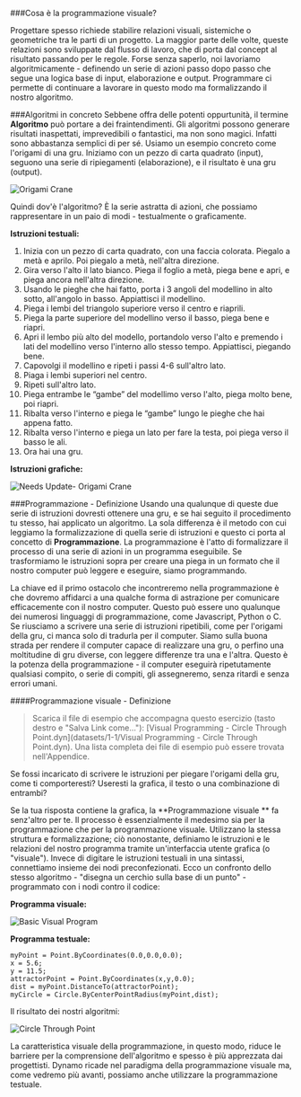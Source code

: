 ###Cosa è la programmazione visuale?

Progettare spesso richiede stabilire relazioni visuali, sistemiche o geometriche tra le parti di un progetto. La maggior parte delle volte, queste relazioni sono sviluppate dal flusso di lavoro, che di porta dal concept al risultato passando per le regole. Forse senza saperlo, noi lavoriamo algoritmicamente - definendo un serie di azioni passo dopo passo che segue una logica base di input, elaborazione e output. Programmare ci permette di continuare a lavorare in questo modo ma formalizzando il nostro algoritmo.

###Algoritmi in concreto
Sebbene offra delle potenti oppurtunità, il termine **Algoritmo** può portare a dei fraintendimenti. Gli algoritmi possono generare risultati inaspettati, imprevedibili o fantastici, ma non sono magici. Infatti sono abbastanza semplici di per sé. Usiamo un esempio concreto come l'origami di una gru. Iniziamo con un pezzo di carta quadrato (input), seguono una serie di ripiegamenti (elaborazione), e il risultato è una gru (output).

![Origami Crane](images/1-1/00-OrigamiCrane.png)

Quindi dov'è l'algoritmo? È la serie astratta di azioni, che possiamo rappresentare in un paio di modi - testualmente o graficamente.

**Istruzioni testuali:**
1. Inizia con un pezzo di carta quadrato, con una faccia colorata. Piegalo a metà e aprilo. Poi piegalo a metà, nell'altra direzione.
2. Gira verso l'alto il lato bianco. Piega il foglio a metà, piega bene e apri, e piega ancora nell'altra direzione.
3. Usando le pieghe che hai fatto, porta i 3 angoli del modellino in alto sotto, all'angolo in basso. Appiattisci il modellino.
4. Piega i lembi del triangolo superiore verso il centro e riaprili.
5. Piega la parte superiore del modellino verso il basso, piega bene e riapri.
6. Apri il lembo più alto del modello, portandolo verso l'alto e premendo i lati del modellino verso l'interno allo stesso tempo. Appiattisci, piegando bene.
7. Capovolgi il modellino e ripeti i passi 4-6 sull'altro lato.
8. Piaga i lembi superiori nel centro.
9. Ripeti sull'altro lato.
10. Piega entrambe le “gambe” del modellimo verso l'alto, piega molto bene, poi riapri.
11. Ribalta verso l'interno e piega le “gambe” lungo le pieghe che hai appena fatto.
12. Ribalta verso l'interno e piega un lato per fare la testa, poi piega verso il basso le ali.
13. Ora hai una gru.

**Istruzioni grafiche:**

![Needs Update- Origami Crane](images/1-1/01-OrigamiCraneInstructions.png)

###Programmazione - Definizione
Usando una qualunque di queste due serie di istruzioni dovresti ottenere una gru, e se hai seguito il procedimento tu stesso, hai applicato un algoritmo. La sola differenza è il metodo con cui leggiamo la formalizzazione di quella serie di istruzioni e questo ci porta al concetto di **Programmazione**. La programmazione è l'atto di formalizzare il processo di una serie di azioni in un programma eseguibile. Se trasformiamo le istruzioni sopra per creare una piega in un formato che il nostro computer può leggere e eseguire, siamo programmando.

La chiave ed il primo ostacolo che incontreremo nella programmazione è che dovremo affidarci a una qualche forma di astrazione per comunicare efficacemente con il nostro computer. Questo può essere uno qualunque dei numerosi linguaggi di programmazione, come Javascript, Python o C. Se riusciamo a scrivere una serie di istruzioni ripetibili, come per l'origami della gru, ci manca solo di tradurla per il computer. Siamo sulla buona strada per rendere il computer capace di realizzare una gru, o perfino una moltitudine di gru diverse, con leggere differenze tra una e l'altra. Questo è la potenza della programmazione - il computer eseguirà ripetutamente qualsiasi compito, o serie di compiti, gli assegneremo, senza ritardi e senza errori umani.

####Programmazione visuale - Definizione
>Scarica il file di esempio che accompagna questo esercizio (tasto destro e "Salva Link come..."): [Visual Programming - Circle Through Point.dyn](datasets/1-1/Visual Programming - Circle Through Point.dyn). Una lista completa dei file di esempio può essere trovata nell'Appendice.

Se fossi incaricato di scrivere le istruzioni per piegare l'origami della gru, come ti comporteresti? Useresti la grafica, il testo o una combinazione di entrambi?

Se la tua risposta contiene la grafica, la **Programmazione visuale ** fa senz'altro per te. Il processo è essenzialmente il medesimo sia per la programmazione che per la programmazione visuale. Utilizzano la stessa struttura e formalizzazione; ciò nonostante, definiamo le istruzioni e le relazioni del nostro programma tramite un'interfaccia utente grafica (o "visuale"). Invece di digitare le istruzioni testuali in una sintassi, connettiamo insieme dei nodi preconfezionati. Ecco un confronto dello stesso algoritmo - "disegna un cerchio sulla base di un punto" - programmato con i nodi contro il codice:

**Programma visuale:**

![Basic Visual Program ](images/1-1/03-BasicVisualProgram.png)

**Programma testuale:**
```
myPoint = Point.ByCoordinates(0.0,0.0,0.0);
x = 5.6;
y = 11.5;
attractorPoint = Point.ByCoordinates(x,y,0.0);
dist = myPoint.DistanceTo(attractorPoint);
myCircle = Circle.ByCenterPointRadius(myPoint,dist);
```
Il risultato dei nostri algoritmi:

![Circle Through Point ](images/1-1/04-CircleThroughPoint.png)

La caratteristica visuale della programmazione, in questo modo, riduce le barriere per la comprensione dell'algoritmo e spesso è più apprezzata dai progettisti. Dynamo ricade nel paradigma della programmazione visuale ma, come vedremo più avanti, possiamo anche utilizzare la programmazione testuale.
